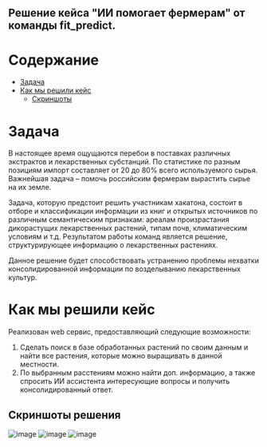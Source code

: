 ## Решение кейса "ИИ помогает фермерам" от команды **fit_predict**. 

# Содержание

- [Задача](#task1)
- [Как мы решили кейс](#task2)
    - [Скриншоты](#task2_1)

# Задача <a class="anchor" id="task1"></a>
В настоящее время ощущаются перебои в поставках различных экстрактов и лекарственных субстанций. По статистике по разным позициям импорт составляет от 20 до 80% всего используемого сырья. Важнейшая задача – помочь российским фермерам вырастить сырье на их земле.  

Задача, которую предстоит решить участникам хакатона, состоит в отборе и классификации информации из книг и открытых источников по различным семантическим признакам: ареалам произрастания дикорастущих лекарственных растений, типам почв, климатическим условиям и т.д. Результатом работы команд является решение, структурирующее информацию о лекарственных растениях.  

Данное решение будет способствовать устранению проблемы нехватки консолидированной информации по возделыванию лекарственных культур.

# Как мы решили кейс <a class="anchor" id="task2"></a>
Реализован web сервис, предоставляющий следующие возможности:
1. Сделать поиск в базе обработанных растений по своим данным и найти все растения, которые можно выращивать в данной местности.
2. По выбранным расстениям можно найти доп. информацию, а также спросить ИИ ассистента интересующие вопросы и получить консолидированный ответ.

## Скриншоты решения <a class="anchor" id="task2_1"></a>
![image](https://github.com/Sekai-no-uragawa/MedPlantsGPT/assets/96841762/e8554ce5-3036-4625-a625-6ea8414dd6dc)
![image](https://github.com/Sekai-no-uragawa/MedPlantsGPT/assets/96841762/9bc7117e-53a4-41c1-86e8-ab1cb2c740a1)
![image](https://github.com/Sekai-no-uragawa/MedPlantsGPT/assets/96841762/68c00d87-89f9-4024-8c3a-bcde29dc0e57)

